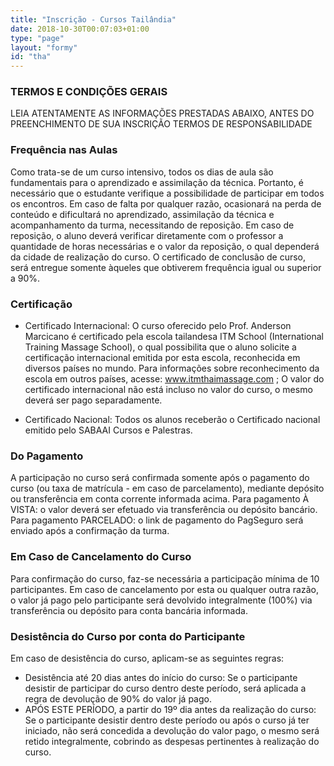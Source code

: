 ```yaml
---
title: "Inscrição - Cursos Tailândia"
date: 2018-10-30T00:07:03+01:00
type: "page"
layout: "formy"
id: "tha"
---
```


### TERMOS E CONDIÇÕES GERAIS
LEIA ATENTAMENTE AS INFORMAÇÕES PRESTADAS ABAIXO, ANTES DO PREENCHIMENTO DE SUA INSCRIÇÃO
TERMOS DE RESPONSABILIDADE

### Frequência nas Aulas
Como trata-se de um curso intensivo, todos os dias de aula são fundamentais para o aprendizado e assimilação da técnica. Portanto, é necessário que o estudante verifique a possibilidade de participar em todos os encontros. Em caso de falta por qualquer razão, ocasionará na perda de conteúdo e dificultará no aprendizado, assimilação da técnica e acompanhamento da turma, necessitando de reposição. Em caso de reposição, o aluno deverá verificar diretamente com o professor a quantidade de horas necessárias e o valor da reposição, o qual dependerá da cidade de realização do curso. O certificado de conclusão de curso, será entregue somente àqueles que obtiverem frequência igual ou superior a 90%.

### Certificação
- Certificado Internacional: 
O curso oferecido pelo Prof. Anderson Marcicano é certificado pela escola tailandesa ITM School (International Training Massage School), o qual possibilita que o aluno solicite a certificação internacional emitida por esta escola, reconhecida em diversos países no mundo. Para informações sobre reconhecimento da escola em outros países, acesse: www.itmthaimassage.com ; O valor do certificado internacional não está incluso no valor do curso, o mesmo deverá ser pago separadamente.

- Certificado Nacional:
Todos os alunos receberão o Certificado nacional emitido pelo SABAAI Cursos e Palestras.

### Do Pagamento
A participação no curso será confirmada somente após o pagamento do curso (ou taxa de matrícula - em caso de parcelamento), mediante depósito ou transferência em conta corrente informada acima.
Para pagamento À VISTA: o valor deverá ser efetuado via transferência ou depósito bancário. Para pagamento PARCELADO: o link de pagamento do PagSeguro será enviado após a confirmação da turma.

### Em Caso de Cancelamento do Curso
Para confirmação do curso, faz-se necessária a participação mínima de 10 participantes. Em caso de cancelamento por esta ou qualquer outra razão, o valor já pago pelo participante será devolvido integralmente (100%) via transferência ou depósito para conta bancária informada.

### Desistência do Curso por conta do Participante
Em caso de desistência do curso, aplicam-se as seguintes regras:

- Desistência até 20 dias antes do início do curso: Se o participante desistir de participar do curso dentro deste período, será aplicada a regra de devolução de 90% do valor já pago.
- APÓS ESTE PERÍODO, a partir do 19º dia antes da realização do curso: Se o participante desistir dentro deste período ou após o curso já ter iniciado, não será concedida a devolução do valor pago, o mesmo será retido integralmente, cobrindo as despesas pertinentes à realização do curso.